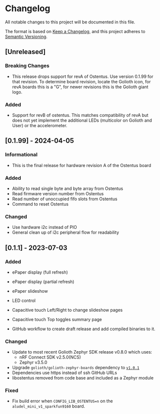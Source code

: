 <!-- Copyright (c) 2023 Golioth, Inc. -->
<!-- SPDX-License-Identifier: Apache-2.0 -->

# Changelog
All notable changes to this project will be documented in this file.

The format is based on [Keep a Changelog](https://keepachangelog.com/en/1.1.0/),
and this project adheres to [Semantic Versioning](https://semver.org/spec/v2.0.0.html).

## [Unreleased]

### Breaking Changes
- This release drops support for revA of Ostentus. Use version 0.1.99 for that
  revision. To determine board revision, locate the Golioth icon, for revA
  boards this is a "G", for newer revisions this is the Golioth giant logo.

### Added
- Support for revB of ostentus. This matches compatibility of revA but does not
  yet implement the additional LEDs (multicolor on Golioth and User) or the
  accelerometer.

## [0.1.99] - 2024-04-05

### Informational
- This is the final release for hardware revision A of the Ostentus board

### Added
- Ability to read single byte and byte array from Ostentus
- Read firmware version number from Ostentus
- Read number of unoccupied fifo slots from Ostentus
- Command to reset Ostentus

### Changed
- Use hardware i2c instead of PIO
- General clean up of i2c peripheral flow for readability

## [0.1.1] - 2023-07-03

### Added
- ePaper display (full refresh)
- ePaper display (partial refresh)
- ePaper slideshow
- LED control
- Capacitive touch Left/Right to change slideshow pages
- Capacitive touch Top toggles summary page

- GitHub workflow to create draft release and add compiled binaries to it.

### Changed
- Update to most recent Golioth Zephyr SDK release v0.8.0 which uses:
  - nRF Connect SDK v2.5.0(NCS)
  - Zephyr v3.5.0
- Upgrade `golioth/golioth-zephyr-boards` dependency to [`v1.0.1`](https://github.com/golioth/golioth-zephyr-boards/tree/v1.0.1)
- Dependencies use https instead of ssh GitHub URLs
- libostentus removed from code base and included as a Zephyr module

### Fixed
- Fix build error when `CONFIG_LIB_OSTENTUS=n` on the `aludel_mini_v1_sparkfun9160` board.
